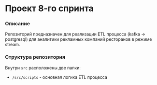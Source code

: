 # Проект 8-го спринта

### Описание
Репозиторий предназначен для реализации ETL процесса (kafka -> postgresql) для аналитики рекламных компаний ресторанов в режиме stream.

### Структура репозитория

Внутри `src` расположены две папки:
- `/src/scripts` - основная логика ETL процесса
